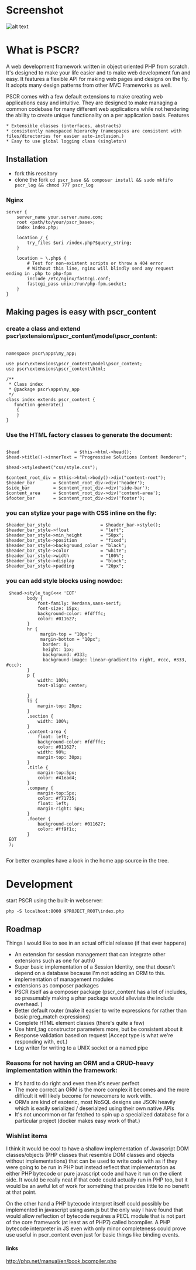 # Screenshot
![alt text](https://github.com/netcrave/pscr/raw/master/screenshots/1.png "screenshot")

# What is PSCR?

A web development framework written in object oriented PHP from scratch. It's designed to make your life easier and to make web development fun and easy. It features a flexible API for making web pages and designs on the fly. It adopts many design patterns from 
other MVC Frameworks as well.

PSCR comes with a few default extensions to make creating web applications easy and intuitive. They are designed to make managing a common codebase for many different web applications while not hendering the ability to create unique functionality on a per 
application basis.
Features

    * Extensible classes (interfaces, abstracts)
    * consistently namespaced hierarchy (namespaces are consistent with files/directories for easier auto-inclusion.)
    * Easy to use global logging class (singleton)

## Installation 
- fork this reository
- clone the fork 
`cd pscr_base && composer install && sudo mkfifo pscr_log && chmod 777 pscr_log`

### Nginx
```
server {
    server_name your.server.name.com;
    root <path/to/your/pscr_base>;
    index index.php;

    location / {
        try_files $uri /index.php?$query_string;
    }

    location ~ \.php$ {
        # Test for non-existent scripts or throw a 404 error
        # Without this line, nginx will blindly send any request ending in .php to php-fpm
        include /etc/nginx/fastcgi.conf;
        fastcgi_pass unix:/run/php-fpm.socket;
    }
}
```

## Making pages is easy with pscr_content

### create a class and extend pscr\extensions\pscr_content\model\pscr_content:

```
              
namespace pscr\apps\my_app;

use pscr\extensions\pscr_content\model\pscr_content;
use pscr\extensions\pscr_content\html;

/**
 * Class index
 * @package pscr\apps\my_app
 */
class index extends pscr_content {
   function generate()
    {
    }
}
```         

### Use the HTML factory classes to generate the document:
```
                      
$head                     = $this->html->head();
$head->title()->innerText = "Progressive Solutions Content Renderer";

$head->stylesheet("css/style.css"); 

$content_root_div = $this->html->body()->div("content-root");
$header_bar       = $content_root_div->div('header');
$side_bar         = $content_root_div->div('side-bar');
$content_area     = $content_root_div->div('content-area');
$footer_bar       = $content_root_div->div('footer');
```
            

### you can stylize your page with CSS inline on the fly:

```              
$header_bar_style                   = $header_bar->style();
$header_bar_style->float            = "left";
$header_bar_style->min_height       = "50px";
$header_bar_style->position         = "fixed";
$header_bar_style->background_color = "black";
$header_bar_style->color            = "white";
$header_bar_style->width            = "100%";
$header_bar_style->display          = "block";
$header_bar_style->padding          = "20px";
```
            

### you can add style blocks using nowdoc:

```                           
 $head->style_tag(<<< 'EOT'
        body {
            font-family: Verdana,sans-serif;
            font-size: 15px;
            background-color: #fdfffc;
            color: #011627;
        }
        hr {
             margin-top = "10px";
             margin-bottom = "10px";
              border: 0; 
              height: 1px; 
              background: #333; 
              background-image: linear-gradient(to right, #ccc, #333, #ccc);
        }
        p {
            width: 100%;
            text-align: center;
            
        }        
        li { 
            margin-top: 20px;
        }
        .section {
            width: 100%;
        }
        .content-area {
            float: left;
            background-color: #fdfffc;
            color: #011627;
            width: 90%;
            margin-top: 30px;
        }
        .title {
            margin-top:5px;
            color: #41ead4;            
        }
        .company {
            margin-top:5px;
            color: #f71735;
            float: left;
            margin-right: 5px;
        }
        .footer {
            background-color: #011627;
            color: #ff9f1c;
        }
 EOT
 );
            
```

For better examples have a look in the home app source in the tree.

# Development
start PSCR using the built-in webserver: 

``
php -S localhost:8000 $PROJECT_ROOT\index.php
``

## Roadmap
Things I would like to see in an actual official release (if that ever happens)
* An extension for session management that can integrate other extensions such as one for auth0
* Super basic implementation of a Session Identity, one that doesn't depend on a database because I'm not adding an ORM to this.
* implementation of management modules 
* extensions as composer packages
* PSCR itself as a composer package (pscr_content has a lot of includes, so presumably making a phar package would alleviate the include overhead. )
* Better default router (make it easier to write expressions for rather than basic preg_match expressions)
* Complete HTML element classes (there's quite a few)
* Use html_tag constructor parameters more, but be consistent about it
* Response validation based on request (Accept type is what we're responding with, ect.)
* Log writer for writing to a UNIX socket or a named pipe 
 
### Reasons for not having an ORM and a CRUD-heavy implementation within the framework: 
* It's hard to do right and even then it's never perfect
* The more correct an ORM is the more complex it becomes and the more difficult it will likely become for newcomers to work with. 
* ORMs are kind of esoteric, most NoSQL designs use JSON heavily which is easily serialized / deserialzed using their own native APIs
* It's not uncommon or far fetched to spin up a specialized database for a particular project (docker makes easy work of that.)

### Wishlist items

I think it would be cool to have a shallow implementation of Javascript DOM classes/objects (PHP classes that resemble DOM classes and objects without implementations) that can be used to write code with as if they were going to be run in PHP but instead reflect that implementation as either PHP bytecode or pure javascript code and have it run on the client side. It would be really neat if that code could actually run in PHP too, but it would be an awful lot of work for something that provides little to no benefit at that point.

On the other hand a PHP bytecode interpret itself could possibly be implemented in javascript using asm.js but the only way I have found that would allow reflection of bytecode requires a PECL module
that is not part of the core framework (at least as of PHP7) called bcompiler. A PHP bytecode interpreter in JS  even with only minor completeness could prove use useful in pscr_content even just for basic things like binding events. 

#### links
http://php.net/manual/en/book.bcompiler.php 
